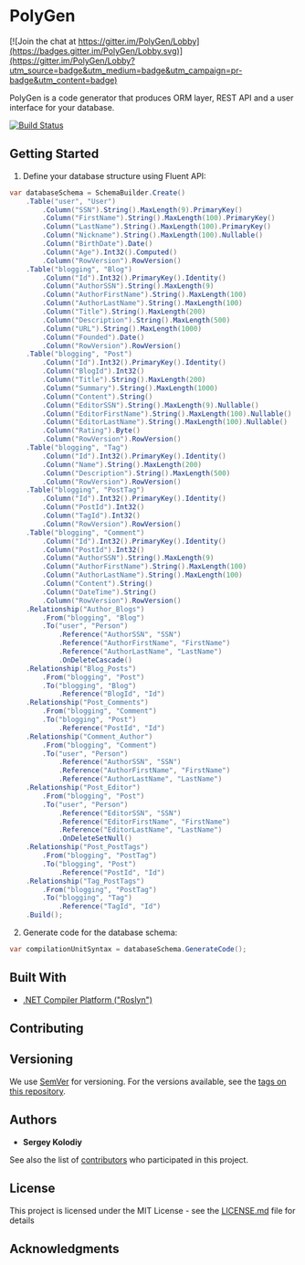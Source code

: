 # PolyGen

[![Join the chat at https://gitter.im/PolyGen/Lobby](https://badges.gitter.im/PolyGen/Lobby.svg)](https://gitter.im/PolyGen/Lobby?utm_source=badge&utm_medium=badge&utm_campaign=pr-badge&utm_content=badge)

PolyGen is a code generator that produces ORM layer, REST API and a user interface for your database.

[![Build Status](https://travis-ci.org/dr-noise/PolyGen.svg?branch=master)](https://travis-ci.org/dr-noise/PolyGen)
## Getting Started

1. Define your database structure using Fluent API:

```csharp
var databaseSchema = SchemaBuilder.Create()
    .Table("user", "User")
        .Column("SSN").String().MaxLength(9).PrimaryKey()
        .Column("FirstName").String().MaxLength(100).PrimaryKey()
        .Column("LastName").String().MaxLength(100).PrimaryKey()
        .Column("Nickname").String().MaxLength(100).Nullable()
        .Column("BirthDate").Date()
        .Column("Age").Int32().Computed()
        .Column("RowVersion").RowVersion()
    .Table("blogging", "Blog")
        .Column("Id").Int32().PrimaryKey().Identity()
        .Column("AuthorSSN").String().MaxLength(9)
        .Column("AuthorFirstName").String().MaxLength(100)
        .Column("AuthorLastName").String().MaxLength(100)
        .Column("Title").String().MaxLength(200)
        .Column("Description").String().MaxLength(500)
        .Column("URL").String().MaxLength(1000)
        .Column("Founded").Date()
        .Column("RowVersion").RowVersion()
    .Table("blogging", "Post")
        .Column("Id").Int32().PrimaryKey().Identity()
        .Column("BlogId").Int32()
        .Column("Title").String().MaxLength(200)
        .Column("Summary").String().MaxLength(1000)
        .Column("Content").String()
        .Column("EditorSSN").String().MaxLength(9).Nullable()
        .Column("EditorFirstName").String().MaxLength(100).Nullable()
        .Column("EditorLastName").String().MaxLength(100).Nullable()
        .Column("Rating").Byte()
        .Column("RowVersion").RowVersion()
    .Table("blogging", "Tag")
        .Column("Id").Int32().PrimaryKey().Identity()
        .Column("Name").String().MaxLength(200)
        .Column("Description").String().MaxLength(500)
        .Column("RowVersion").RowVersion()
    .Table("blogging", "PostTag")
        .Column("Id").Int32().PrimaryKey().Identity()
        .Column("PostId").Int32()
        .Column("TagId").Int32()
        .Column("RowVersion").RowVersion()
    .Table("blogging", "Comment")
        .Column("Id").Int32().PrimaryKey().Identity()
        .Column("PostId").Int32()
        .Column("AuthorSSN").String().MaxLength(9)
        .Column("AuthorFirstName").String().MaxLength(100)
        .Column("AuthorLastName").String().MaxLength(100)
        .Column("Content").String()
        .Column("DateTime").String()
        .Column("RowVersion").RowVersion()
    .Relationship("Author_Blogs")
        .From("blogging", "Blog")
        .To("user", "Person")
            .Reference("AuthorSSN", "SSN")
            .Reference("AuthorFirstName", "FirstName")
            .Reference("AuthorLastName", "LastName")
            .OnDeleteCascade()
    .Relationship("Blog_Posts")
        .From("blogging", "Post")
        .To("blogging", "Blog")
            .Reference("BlogId", "Id")
    .Relationship("Post_Comments")
        .From("blogging", "Comment")
        .To("blogging", "Post")
            .Reference("PostId", "Id")
    .Relationship("Comment_Author")
        .From("blogging", "Comment")
        .To("user", "Person")
            .Reference("AuthorSSN", "SSN")
            .Reference("AuthorFirstName", "FirstName")
            .Reference("AuthorLastName", "LastName")
    .Relationship("Post_Editor")
        .From("blogging", "Post")
        .To("user", "Person")
            .Reference("EditorSSN", "SSN")
            .Reference("EditorFirstName", "FirstName")
            .Reference("EditorLastName", "LastName")
            .OnDeleteSetNull()
    .Relationship("Post_PostTags")
        .From("blogging", "PostTag")
        .To("blogging", "Post")
            .Reference("PostId", "Id")
    .Relationship("Tag_PostTags")
        .From("blogging", "PostTag")
        .To("blogging", "Tag")
            .Reference("TagId", "Id")
    .Build();
```

2. Generate code for the database schema:

```csharp
var compilationUnitSyntax = databaseSchema.GenerateCode();
```

## Built With

* [.NET Compiler Platform ("Roslyn")](https://github.com/dotnet/roslyn)

## Contributing

## Versioning

We use [SemVer](http://semver.org/) for versioning. For the versions available, see the [tags on this repository](https://github.com/dr-noise/PolyGen/tags).

## Authors

* **Sergey Kolodiy**

See also the list of [contributors](https://github.com/dr-noise/PolyGen/contributors) who participated in this project.

## License

This project is licensed under the MIT License - see the [LICENSE.md](LICENSE.md) file for details

## Acknowledgments
